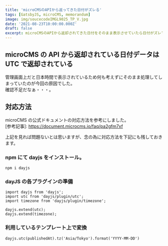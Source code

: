 ```yaml
---
title: 'microCMSのAPIから返ってきた日付がズレる'
tags: [GatsbyJS, microCMS, memorandum]
image: img/soucecodeIMGL9025_TP_V.jpg
date: '2021-08-23T10:00:00.000Z'
draft: false
excerpt: microCMSのAPIから返却されてきた日付をそのまま表示させていたら日付がズレていたのでその修正を行なったのと備忘録。
---
```


## microCMS の API から返却されている日付データは UTC で返却されている

管理画面上だと日本時間で表示されているため何も考えずにそのまま処理してしまっていたのが今回の原因でした。<br />
確認不足だなぁ・・・。

## 対応方法

microCMS の公式ドキュメントの対応方法を参考にしました。<br />
[参考記事]: https://document.microcms.io/faq/pa2gfm7xf

上記を見れば問題ないとは思いますが、念の為に対応方法を下記にも残しておきます。

### npm にて dayjs をインストール。

```
npm i dayjs
```

### dayJS の各プラグインの準備

```
import dayjs from 'dayjs';
import utc from 'dayjs/plugin/utc';
import timezone from 'dayjs/plugin/timezone';

dayjs.extend(utc);
dayjs.extend(timezone);
```

### 利用しているテンプレート上で変換

```
dayjs.utc(publishedAt).tz('Asia/Tokyo').format('YYYY-MM-DD')
```

